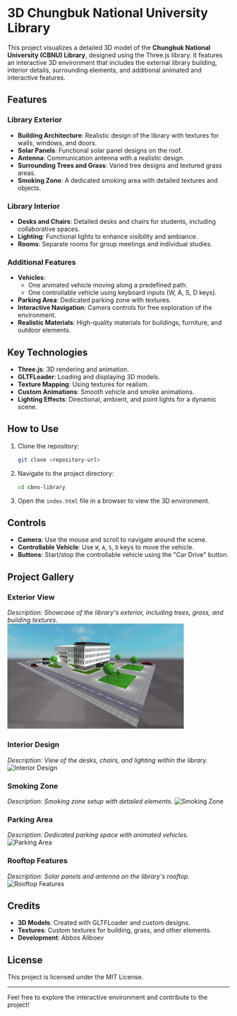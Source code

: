 # 3D Chungbuk National University Library

This project visualizes a detailed 3D model of the **Chungbuk National University (CBNU) Library**, designed using the Three.js library. It features an interactive 3D environment that includes the external library building, interior details, surrounding elements, and additional animated and interactive features.

## Features

### Library Exterior
- **Building Architecture**: Realistic design of the library with textures for walls, windows, and doors.
- **Solar Panels**: Functional solar panel designs on the roof.
- **Antenna**: Communication antenna with a realistic design.
- **Surrounding Trees and Grass**: Varied tree designs and textured grass areas.
- **Smoking Zone**: A dedicated smoking area with detailed textures and objects.

### Library Interior
- **Desks and Chairs**: Detailed desks and chairs for students, including collaborative spaces.
- **Lighting**: Functional lights to enhance visibility and ambiance.
- **Rooms**: Separate rooms for group meetings and individual studies.

### Additional Features
- **Vehicles**: 
  - One animated vehicle moving along a predefined path.
  - One controllable vehicle using keyboard inputs (W, A, S, D keys).
- **Parking Area**: Dedicated parking zone with textures.
- **Interactive Navigation**: Camera controls for free exploration of the environment.
- **Realistic Materials**: High-quality materials for buildings, furniture, and outdoor elements.

## Key Technologies
- **Three.js**: 3D rendering and animation.
- **GLTFLoader**: Loading and displaying 3D models.
- **Texture Mapping**: Using textures for realism.
- **Custom Animations**: Smooth vehicle and smoke animations.
- **Lighting Effects**: Directional, ambient, and point lights for a dynamic scene.

## How to Use
1. Clone the repository:
   ```bash
   git clone <repository-url>
   ```
2. Navigate to the project directory:
   ```bash
   cd cbnu-library
   ```
3. Open the `index.html` file in a browser to view the 3D environment.

## Controls
- **Camera**: Use the mouse and scroll to navigate around the scene.
- **Controllable Vehicle**: Use `W`, `A`, `S`, `D` keys to move the vehicle.
- **Buttons**: Start/stop the controllable vehicle using the "Car Drive" button.

## Project Gallery
### Exterior View
_Description: Showcase of the library's exterior, including trees, grass, and building textures._
<img src="./Screenshots/Capture1.PNG" alt="Screenshot" width="400">


### Interior Design
_Description: View of the desks, chairs, and lighting within the library._
![Interior Design](placeholder-for-image-2)

### Smoking Zone
_Description: Smoking zone setup with detailed elements._
![Smoking Zone](placeholder-for-image-3)

### Parking Area
_Description: Dedicated parking space with animated vehicles._
![Parking Area](placeholder-for-image-4)

### Rooftop Features
_Description: Solar panels and antenna on the library's rooftop._
![Rooftop Features](placeholder-for-image-5)

## Credits
- **3D Models**: Created with GLTFLoader and custom designs.
- **Textures**: Custom textures for building, grass, and other elements.
- **Development**: Abbos Aliboev

## License
This project is licensed under the MIT License.

---

Feel free to explore the interactive environment and contribute to the project!
